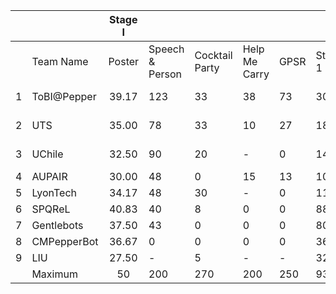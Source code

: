 |   |             | Stage I |                 |                |               |      |         |    Stage II    |            |            |         |         |           |
|---|-------------|:-------:|-----------------|----------------|---------------|------|---------|:--------------:|------------|------------|---------|---------|-----------|
|   |  Team Name  |  Poster | Speech & Person | Cocktail Party | Help Me Carry | GPSR | Stage 1 | Open Challenge | Tour Guide | Restaurant | EE-GPSR | Stage 2 |   Final   |
| 1 | ToBI@Pepper |  39.17  |       123       |       33       |       38      |  73  |  306.17 |       250      |     50     |     60     |   150   |  816.17 | 1st Place |
| 2 | UTS         |  35.00  |        78       |       33       |       10      |  27  |  183.00 |       178      |     310    |     10     |    10   |  690.93 | 2nd Place |
| 3 | UChile      |  32.50  |        90       |       20       |       -       |   0  |  142.50 |       150      |     50     |      0     |    -    |  342.20 | 3rd Place |
| 4 | AUPAIR      |  30.00  |        48       |        0       |       15      |  13  |  106.00 |       142      |     45     |     65     |    0    |  357.57 |         4 |
| 5 | LyonTech    |  34.17  |        48       |       30       |       -       |   0  |  112.17 |       98       |      0     |      -     |    0    |  210.54 |         5 |
| 6 | SPQReL      |  40.83  |        40       |        8       |       0       |   0  |  88.83  |                |            |            |         |         |         6 |
| 7 | Gentlebots  |  37.50  |        43       |        0       |       0       |   0  |  80.50  |                |            |            |         |         |         7 |
| 8 | CMPepperBot |  36.67  |        0        |        0       |       0       |   0  |  36.67  |                |            |            |         |         |         8 |
| 9 | LIU         |  27.50  |        -        |        5       |       -       |   -  |  32.50  |                |            |            |         |         |         9 |
|   | Maximum     |    50   |       200       |       270      |      200      |  250 |   930   |       250      |     390    |     285    |   250   |   2105  |           |